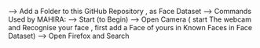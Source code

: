 --> Add a Folder to this GitHub Repository  , as Face Dataset
--> Commands Used by MAHIRA:
        --> Start (to Begin)
        --> Open Camera ( start The webcam and Recognise your face , first add a Face of yours in Known Faces in Face Dataset)
        --> Open Firefox and Search <Your Query>
        
